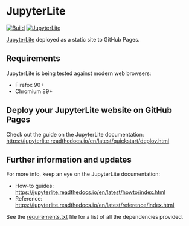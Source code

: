 # JupyterLite

[![Build](https://github.com/zurg3/jupyter/actions/workflows/deploy.yml/badge.svg?branch=main&event=push)](https://github.com/zurg3/jupyter/actions)
[![JupyterLite](https://jupyterlite.rtfd.io/en/latest/_static/badge.svg)](https://zurg3.github.io/jupyter/)

[JupyterLite](https://github.com/jupyterlite) deployed as a static site to GitHub Pages.

## Requirements
JupyterLite is being tested against modern web browsers:
- Firefox 90+
- Chromium 89+

## Deploy your JupyterLite website on GitHub Pages
Check out the guide on the JupyterLite documentation: https://jupyterlite.readthedocs.io/en/latest/quickstart/deploy.html

## Further information and updates
For more info, keep an eye on the JupyterLite documentation:
- How-to guides: https://jupyterlite.readthedocs.io/en/latest/howto/index.html
- Reference: https://jupyterlite.readthedocs.io/en/latest/reference/index.html

See the [requirements.txt](requirements.txt) file for a list of all the dependencies provided.
